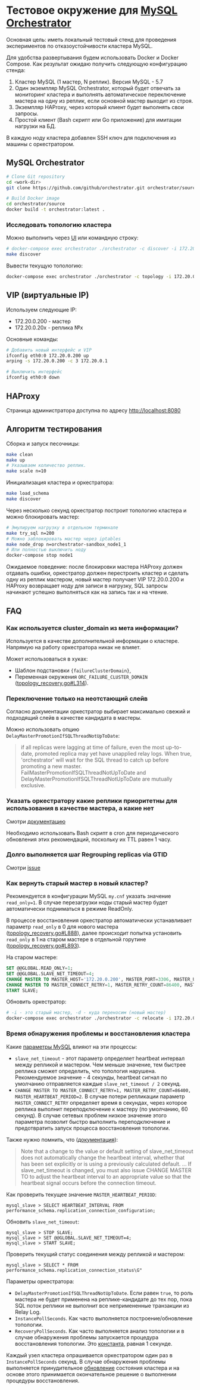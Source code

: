 # Тестовое окружение для [MySQL Orchestrator](https://github.com/github/orchestrator)

Основная цель: иметь локальный тестовый стенд для проведения экспериментов по отказоустойчивости кластера MySQL.

Для удобства развертывания будем использовать Docker и Docker Compose.
Как результат ожидаю получить следующую конфигурацию стенда:

  1. Кластер MySQL (1 мастер, N реплик). Версия MySQL - 5.7
  2. Один экземпляр MySQL Orchestrator, который будет отвечать за мониторинг кластера и выполнять автоматическое переключение мастера на одну из реплик, если основной мастер выходит из строя.
  3. Экземпляр HAProxy, через который клиент будет выполнять свои запросы.
  4. Простой клиент (Bash скрипт или Go приложение) для имитации нагрузки на БД.

В каждую ноду кластера добавлен SSH ключ для подключения из машины с оркестратором.

## MySQL Orchestrator

```bash
# Clone Git repository
cd <work-dir>
git clone https://github.com/github/orchestrator.git orchestrator/source

# Build Docker image
cd orchestrator/source
docker build -t orchestrator:latest .
```

### Исследовать топологию кластера

Можно выполнить через [UI](http://localhost:3000) или командную строку:

```bash
# docker-compose exec orchestrator ./orchestrator -c discover -i 172.20.0.200:3306
make discover
```

Вывести текущую топологию:

```bash
docker-compose exec orchestrator ./orchestrator -c topology -i 172.20.0.200:3306 cli
```

## VIP (виртуальные IP)

Используем следующие IP:
- 172.20.0.200 - мастер
- 172.20.0.20x - реплика №x

Основные команды:

```bash
# Добавить новый интерфейс и VIP
ifconfig eth0:0 172.20.0.200 up
arping -s 172.20.0.200 -c 3 172.20.0.1

# Выключить интерфейс
ifconfig eth0:0 down
```

## HAProxy

Страница администратора доступна по адресу [http://localhost:8080](http://localhost:8080)

## Алгоритм тестирования

Сборка и запуск песочницы:

```bash
make clean
make up
# Указываем количество реплик.
make scale n=10
```

Инициализация кластера и оркестратора:

```bash
make load_schema
make discover
```

Через несколько секунд оркестратор построит топологию кластера и можно блокировать мастер:

```bash
# Эмулируем нагрузку в отдельном терминале
make try_sql n=200
# Можно заблокировать мастер через iptables
make node_drop n=orchestrator-sandbox_node1_1
# Или полностью выключить ноду
docker-compose stop node1
```

Ожидаемое поведение: после блокировки мастера HAProxy должен отдавать ошибки, оркестратор должен перестроить кластер и сделать одну из реплик мастером, новый мастер получает VIP 172.20.0.200 и HAProxy возвращает ноду для записи в нагрузку, SQL запросы начинают успешно выполняться как на запись так и на чтение.

## FAQ

### Как используется cluster_domain из мета информации?

Используется в качестве дополнительной информации о кластере. Напрямую на работу оркестратора никак не влияет. 

Может использоваться в хуках: 

 - Шаблон подстановки `{failureClusterDomain}`,
 - Переменная окружения `ORC_FAILURE_CLUSTER_DOMAIN` ([topology_recovery.go#L314](https://github.com/github/orchestrator/blob/548265494b3107ca2581d6ccee059e062a759b77/go/logic/topology_recovery.go#L314)).

### Переключение только на неотстающий слейв

Согласно документации оркестратор выбирает максимально свежий и подходящий слейв в качестве кандидата в мастеры.

Можно использовать опцию `DelayMasterPromotionIfSQLThreadNotUpToDate`:

> if all replicas were lagging at time of failure, even the most up-to-date, promoted replica may yet have unapplied relay logs. When true, 'orchestrator' will wait for the SQL thread to catch up before promoting a new master. FailMasterPromotionIfSQLThreadNotUpToDate and DelayMasterPromotionIfSQLThreadNotUpToDate are mutually exclusive.

### Указать оркестратору какие реплики приоритетны для использования в качестве мастера, а какие нет

Смотри [документацию](https://github.com/github/orchestrator/blob/master/docs/topology-recovery.md#adding-promotion-rules)

Необходимо использовать Bash скрипт в cron для периодического обновления этих рекомендаций, поскольку их TTL равен 1 часу.

### Долго выполняется шаг Regrouping replicas via GTID

Смотри [issue](https://github.com/github/orchestrator/issues/648)

### Как вернуть старый мастер в новый кластер?

Рекомендуется в конфигурации MySQL `my.cnf` указать значение `read_only=1`. В случае перезагрузки ноды старый мастер будет автоматически подниматься в режиме ReadOnly.  

В процессе восстановления оркестратор автоматически устанавливает параметр `read_only` в 0 для нового мастера ([topology_recovery.go#L888](https://github.com/github/orchestrator/blob/548265494b3107ca2581d6ccee059e062a759b77/go/logic/topology_recovery.go#L888)), далее происходит попытка установить `read_only` в 1 на старом мастере в отдельной горутине ([topology_recovery.go#L893](https://github.com/github/orchestrator/blob/548265494b3107ca2581d6ccee059e062a759b77/go/logic/topology_recovery.go#L893)).

На старом мастере:

```sql
SET @@GLOBAL.READ_ONLY=1;
SET @@GLOBAL.SLAVE_NET_TIMEOUT=4; 
CHANGE MASTER TO MASTER_HOST='172.20.0.200', MASTER_PORT=3306, MASTER_USER='repl', MASTER_PASSWORD='repl', MASTER_AUTO_POSITION=1;
CHANGE MASTER TO MASTER_CONNECT_RETRY=1, MASTER_RETRY_COUNT=86400, MASTER_HEARTBEAT_PERIOD=2;
START SLAVE;
```

Обновить оркестратор:

```bash
# -i - это старый мастер, -d - куда переносим (новый мастер)
docker-compose exec orchestrator ./orchestrator -c relocate -i 172.20.0.11 -d 172.20.0.12
```

### Время обнаружения проблемы и восстановления кластера

Какие [параметры MySQL](https://github.com/github/orchestrator/blob/master/docs/configuration-failure-detection.md#mysql-configuration) влияют на эти процессы:

 - `slave_net_timeout` - этот параметр определяет heartbeat интервал между репликой и мастером. Чем меньше значение, тем быстрее реплика сможет определить, что топология нарушена. Рекомендуемое значение - 4 секунды, heartbeat сигнал по умолчанию отправляется каждые `slave_net_timeout / 2` секунд.  
 - `CHANGE MASTER TO MASTER_CONNECT_RETRY=1, MASTER_RETRY_COUNT=86400, MASTER_HEARTBEAT_PERIOD=2`. В случае потери репликации параметр `MASTER_CONNECT_RETRY` определяет время в секундах, через которое реплика выполнит переподключение к мастеру (по умолчанию, 60 секунд). В случае сетевых проблем низкое значение этого параметра позволит быстро выполнить переподключение и предотвратить запуск процесса восстановления топологии.

Также нужно помнить, что ([документация](https://dev.mysql.com/doc/refman/5.7/en/change-master-to.html)):

> Note that a change to the value or default setting of slave_net_timeout does not automatically change the heartbeat interval, whether that has been set explicitly or is using a previously calculated default. ... If slave_net_timeout is changed, you must also issue CHANGE MASTER TO to adjust the heartbeat interval to an appropriate value so that the heartbeat signal occurs before the connection timeout.

Как проверить текущее значение `MASTER_HEARTBEAT_PERIOD`:

```mysql
mysql_slave > SELECT HEARTBEAT_INTERVAL FROM performance_schema.replication_connection_configuration;
```

Обновить `slave_net_timeout`:

```mysql
mysql_slave > STOP SLAVE; 
mysql_slave > SET @@GLOBAL.SLAVE_NET_TIMEOUT=4; 
mysql_slave > START SLAVE;
```

Проверить текущий статус соединения между репликой и мастером:

```mysql
mysql_slave > SELECT * FROM performance_schema.replication_connection_status\G"
```

Параметры оркестратора:

 - `DelayMasterPromotionIfSQLThreadNotUpToDate`. Если равен `true`, то роль мастера не будет применена на реплике-кандидате до тех пор, пока SQL поток реплики не выполнит все непримененные транзакции из Relay Log.
 - `InstancePollSeconds`. Как часто выполняется построение/обновление топологии.
 - `RecoveryPollSeconds`. Как часто выполняется анализ топологии и в случае обнаружения проблемы запускается процедура восстановления топологии. Это [константа](https://github.com/github/orchestrator/blob/548265494b3107ca2581d6ccee059e062a759b77/go/config/config.go#L45), равная 1 секунде.

Каждый узел кластера опрашивается оркестратором один раз в `InstancePollSeconds` секунд. В случае обнаружения проблемы выполняется принудительное [обновление](https://github.com/github/orchestrator/blob/548265494b3107ca2581d6ccee059e062a759b77/go/logic/topology_recovery.go#L1409) состояния кластера и на основе этого принимается окончательное решение о выполнении процедуры восстановления.
